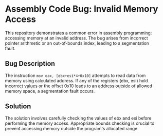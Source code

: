 # Assembly Code Bug: Invalid Memory Access

This repository demonstrates a common error in assembly programming: accessing memory at an invalid address. The bug arises from incorrect pointer arithmetic or an out-of-bounds index, leading to a segmentation fault.

## Bug Description
The instruction `mov eax, [ebx+esi*4+0x10]` attempts to read data from memory using calculated address.  If any of the registers (ebx, esi) hold incorrect values or the offset 0x10 leads to an address outside of allowed memory space, a segmentation fault occurs.

## Solution
The solution involves carefully checking the values of ebx and esi before performing the memory access.  Appropriate bounds checking is crucial to prevent accessing memory outside the program's allocated range.